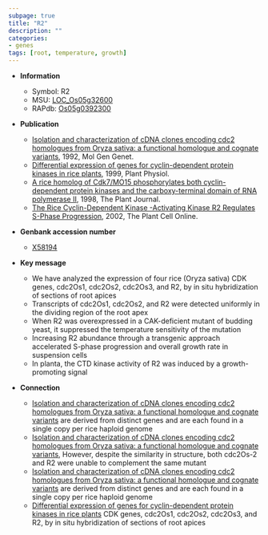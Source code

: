 ```yaml
---
subpage: true
title: "R2"
description: ""
categories:
- genes
tags: [root, temperature, growth]
---
```


* **Information**  
    + Symbol: R2  
    + MSU: [LOC_Os05g32600](http://rice.plantbiology.msu.edu/cgi-bin/ORF_infopage.cgi?orf=LOC_Os05g32600)  
    + RAPdb: [Os05g0392300](http://rapdb.dna.affrc.go.jp/viewer/gbrowse_details/irgsp1?name=Os05g0392300)  

* **Publication**  
    + [Isolation and characterization of cDNA clones encoding cdc2 homologues from Oryza sativa: a functional homologue and cognate variants](http://www.ncbi.nlm.nih.gov/pubmed?term=Isolation+and+characterization+of+cDNA+clones+encoding+cdc2+homologues+from+Oryza+sativa:+a+functional+homologue+and+cognate+variants%5BTitle%5D), 1992, Mol Gen Genet.
    + [Differential expression of genes for cyclin-dependent protein kinases in rice plants](http://www.ncbi.nlm.nih.gov/pubmed?term=Differential+expression+of+genes+for+cyclin-dependent+protein+kinases+in+rice+plants%5BTitle%5D), 1999, Plant Physiol.
    + [A rice homolog of Cdk7/MO15 phosphorylates both cyclin-dependent protein kinases and the carboxy-terminal domain of RNA polymerase II](http://www.ncbi.nlm.nih.gov/pubmed?term=A+rice+homolog+of+Cdk7/MO15+phosphorylates+both+cyclin-dependent+protein+kinases+and+the+carboxy-terminal+domain+of+RNA+polymerase+II%5BTitle%5D), 1998, The Plant Journal.
    + [The Rice Cyclin-Dependent Kinase -Activating Kinase R2 Regulates S-Phase Progression](http://www.ncbi.nlm.nih.gov/pubmed?term=The+Rice+Cyclin-Dependent+Kinase+-Activating+Kinase+R2+Regulates+S-Phase+Progression%5BTitle%5D), 2002, The Plant Cell Online.

* **Genbank accession number**  
    + [X58194](http://www.ncbi.nlm.nih.gov/nuccore/X58194)

* **Key message**  
    + We have analyzed the expression of four rice (Oryza sativa) CDK genes, cdc2Os1, cdc2Os2, cdc2Os3, and R2, by in situ hybridization of sections of root apices
    + Transcripts of cdc2Os1, cdc2Os2, and R2 were detected uniformly in the dividing region of the root apex
    + When R2 was overexpressed in a CAK-deficient mutant of budding yeast, it suppressed the temperature sensitivity of the mutation
    + Increasing R2 abundance through a transgenic approach accelerated S-phase progression and overall growth rate in suspension cells
    + In planta, the CTD kinase activity of R2 was induced by a growth-promoting signal

* **Connection**  
    + [Isolation and characterization of cDNA clones encoding cdc2 homologues from Oryza sativa: a functional homologue and cognate variants](cdc2Os-1,+cdc2Os-2+and+R2) are derived from distinct genes and are each found in a single copy per rice haploid genome
    + [Isolation and characterization of cDNA clones encoding cdc2 homologues from Oryza sativa: a functional homologue and cognate variants](http://www.ncbi.nlm.nih.gov/pubmed?term=Isolation+and+characterization+of+cDNA+clones+encoding+cdc2+homologues+from+Oryza+sativa:+a+functional+homologue+and+cognate+variants%5BTitle%5D), However, despite the similarity in structure, both cdc2Os-2 and R2 were unable to complement the same mutant
    + [Isolation and characterization of cDNA clones encoding cdc2 homologues from Oryza sativa: a functional homologue and cognate variants](cdc2Os-1,+cdc2Os-2+and+R2) are derived from distinct genes and are each found in a single copy per rice haploid genome
    + [Differential expression of genes for cyclin-dependent protein kinases in rice plants](Oryza+sativa) CDK genes, cdc2Os1, cdc2Os2, cdc2Os3, and R2, by in situ hybridization of sections of root apices



